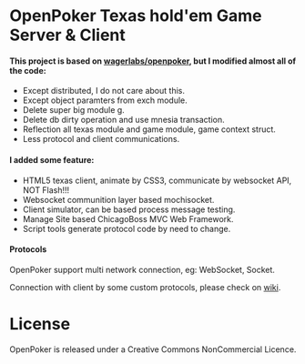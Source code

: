 # OpenPoker Texas hold'em Game Server & Client
#### This project is based on [wagerlabs/openpoker](https://github.com/wagerlabs/openpoker), but I modified almost all of the code:

- Except distributed, I do not care about this.
- Except object paramters from exch module.
- Delete super big module g.
- Delete db dirty operation and use mnesia transaction.
- Reflection all texas module and game module, game context struct.
- Less protocol and client communications.

#### I added some feature:

- HTML5 texas client, animate by CSS3, communicate by websocket API, NOT Flash!!!
- Websocket communition layer based mochisocket.
- Client simulator, can be based process message testing.
- Manage Site based ChicagoBoss MVC Web Framework.
- Script tools generate protocol code by need to change.

#### Protocols

OpenPoker support multi network connection, eg: WebSocket, Socket.

Connection with client by some custom protocols, please check on [wiki](wiki/Protocols).

# License

OpenPoker is released under a Creative Commons NonCommercial Licence.
